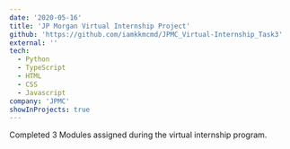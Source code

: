 ```yaml
---
date: '2020-05-16'
title: 'JP Morgan Virtual Internship Project'
github: 'https://github.com/iamkkmcmd/JPMC_Virtual-Internship_Task3'
external: ''
tech:
  - Python
  - TypeScript
  - HTML
  - CSS
  - Javascript
company: 'JPMC'
showInProjects: true
---
```


Completed 3 Modules assigned during the virtual internship program.
